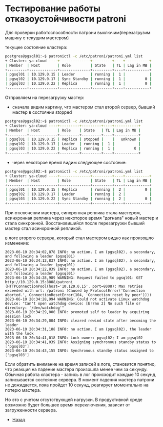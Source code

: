 # Тестирование работы отказоустойчивости patroni

Для проверки работоспособности патрони  выключим(перезагрузим машину с текущим мастером)

текущее состояние кластера:

```bash
postgres@pgsql01:~$ patronictl -c /etc/patroni/patroni.yml list
+ Cluster: ya-cloud ----+--------------+---------+----+-----------+
| Member  | Host        | Role         | State   | TL | Lag in MB |
+---------+-------------+--------------+---------+----+-----------+
| pgsql01 | 10.129.0.15 | Leader       | running |  1 |           |
| pgsql02 | 10.129.0.17 | Sync Standby | running |  1 |         0 |
| pgsql03 | 10.129.0.22 | Replica      | running |  1 |         0 |
+---------+-------------+--------------+---------+----+-----------+
```

Отправляем на перезагрузку мастер:

- сначала видим картину, что мастером стал второй сервер, бывший мастер в состоянии stopped
```bash
postgres@pgsql02:~$ patronictl -c /etc/patroni/patroni.yml list
+ Cluster: ya-cloud ----+---------+---------+----+-----------+
| Member  | Host        | Role    | State   | TL | Lag in MB |
+---------+-------------+---------+---------+----+-----------+
| pgsql01 | 10.129.0.15 | Replica | stopped |    |   unknown |
| pgsql02 | 10.129.0.17 | Leader  | running |  1 |           |
| pgsql03 | 10.129.0.22 | Replica | running |  1 |         0 |
+---------+-------------+---------+---------+----+-----------+
```
- через некоторое время видим следующее состояние:
```bash
postgres@pgsql02:~$ patronictl -c /etc/patroni/patroni.yml list
+ Cluster: ya-cloud ----+--------------+---------+----+-----------+
| Member  | Host        | Role         | State   | TL | Lag in MB |
+---------+-------------+--------------+---------+----+-----------+
| pgsql01 | 10.129.0.15 | Replica      | running |  2 |         0 |
| pgsql02 | 10.129.0.17 | Leader       | running |  2 |           |
| pgsql03 | 10.129.0.22 | Sync Standby | running |  2 |         0 |
+---------+-------------+--------------+---------+----+-----------+
```

При отключении мастера, синхронная реплика стала мастером, асинхронная реплика через некоторое время "догнала" новый мастер и стала синхронной. Восстановишийся после перезагрузки бывший мастер стал асинхронной репликой.

в логе второго сервера, который стал мастером видно как произошло изменение:

```text
2023-06-10 20:34:02,878 INFO: no action. I am (pgsql02), a secondary, and following a leader (pgsql01)
2023-06-10 20:34:12,837 INFO: no action. I am (pgsql02), a secondary, and following a leader (pgsql01)
2023-06-10 20:34:22,839 INFO: no action. I am (pgsql02), a secondary, and following a leader (pgsql01)
2023-06-10 20:34:28,989 WARNING: Request failed to pgsql01: GET http://10.129.0.15:8008/patroni (HTTPConnectionPool(host='10.129.0.15', port=8008): Max retries exceeded with url: /patroni (Caused by ProtocolError('Connection aborted.', ConnectionResetError(104, 'Connection reset by peer'))))
2023-06-10 20:34:28,994 WARNING: Could not activate Linux watchdog device: "Can't open watchdog device: [Errno 2] No such file or directory: '/dev/watchdog'"
2023-06-10 20:34:29,000 INFO: promoted self to leader by acquiring session lock
2023-06-10 20:34:29,004 INFO: cleared rewind state after becoming the leader
2023-06-10 20:34:31,188 INFO: no action. I am (pgsql02), the leader with the lock
2023-06-10 20:34:41,018 INFO: Lock owner: pgsql02; I am pgsql02
2023-06-10 20:34:41,039 INFO: Assigning synchronous standby status to ['pgsql03']
2023-06-10 20:34:43,155 INFO: Synchronous standby status assigned to ['pgsql03']
```

Если обратить внимание на время записей в логе, становится понятно, что реакция на падение мастера произошла менее чем за секунду. Обычная работа кластера - запись в лог происходит каждые 10 секунд, записывается состояние сервера. В момент падения мастера патрони не дожидается, пока пройдет 10 секунд, реагирует моментально на потерю мастера.

Но это с учетом отсутствующей нагрузки. В продуктивной среде возможно будет большее время переключения, зависит от загруженности сервера.


- [Назад](README.md)